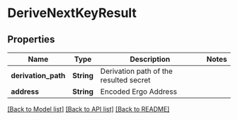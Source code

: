 # DeriveNextKeyResult

## Properties

Name | Type | Description | Notes
------------ | ------------- | ------------- | -------------
**derivation_path** | **String** | Derivation path of the resulted secret | 
**address** | **String** | Encoded Ergo Address | 

[[Back to Model list]](../README.md#documentation-for-models) [[Back to API list]](../README.md#documentation-for-api-endpoints) [[Back to README]](../README.md)


